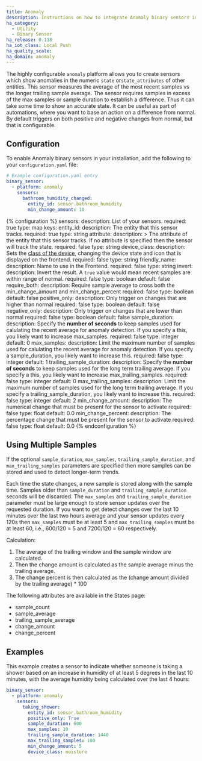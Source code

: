 ```yaml
---
title: Anomaly
description: Instructions on how to integrate Anomaly binary sensors into Home Assistant.
ha_category:
  - Utility
  - Binary Sensor
ha_release: 0.118
ha_iot_class: Local Push
ha_quality_scale: 
ha_domain: anomaly
---
```


The highly configurable `anomaly` platform allows you to create sensors which show anomalies in
the numeric `state` or`state_attributes` of other entities. This sensor measures the average of
the most recent samples vs the longer trailing sample average. The sensor requires samples
in excess of the max samples or sample duration to establish a difference.
Thus it can take some time to show an accurate state. It can be useful
as part of automations, where you want to base an action on a difference from normal.
By default triggers on both positive and negative changes from normal, but that is configurable.

## Configuration

To enable Anomaly binary sensors in your installation,
add the following to your `configuration.yaml` file:

```yaml
# Example configuration.yaml entry
binary_sensor:
  - platform: anomaly
    sensors:
      bathroom_humidity_changed:
        entity_id: sensor.bathroom_humidity
        min_change_amount: 10
```

{% configuration %}
sensors:
  description: List of your sensors.
  required: true
  type: map
  keys:
    entity_id:
      description: The entity that this sensor tracks.
      required: true
      type: string
    attribute:
      description: >
        The attribute of the entity that this sensor tracks.
        If no attribute is specified then the sensor will track the state.
      required: false
      type: string
    device_class:
      description: Sets the [class of the device](/integrations/binary_sensor/), changing the device state and icon that is displayed on the frontend.
      required: false
      type: string
    friendly_name:
      description: Name to use in the Frontend.
      required: false
      type: string
    invert:
      description: Invert the result. A `true` value would mean recent samples are within range of normal.
      required: false
      type: boolean
      default: false
    require_both:
      description: Require sample average to cross both the min_change_amount and min_change_percent
      required: false
      type: boolean
      default: false
    positive_only:
      description: Only trigger on changes that are higher than normal
      required: false
      type: boolean
      default: false
    negative_only:
      description: Only trigger on changes that are lower than normal
      required: false
      type: boolean
      default: false
    sample_duration:
      description: Specify the **number of seconds** to keep samples used for calulating the recent average for anomaly detection. If you specify a this, you likely want to increase max_samples.
      required: false
      type: integer
      default: 0
    max_samples:
      description: Limit the maximum number of samples used for calulating the recent average for anomaly detection. If you specify a sample_duration, you likely want to increase this.
      required: false
      type: integer
      default: 1
    trailing_sample_duration:
      description: Specify the **number of seconds** to keep samples used for the long term trailing average. If you specify a this, you likely want to increase max_trailing_samples.
      required: false
      type: integer
      default: 0
    max_trailing_samples:
      description:  Limit the maximum number of samples used for the long term trailing average. If you specify a trailing_sample_duration, you likely want to increase this.
      required: false
      type: integer
      default: 2
    min_change_amount:
      description:  The numerical change that must be present for the sensor to activate
      required: false
      type: float
      default: 0.0
    min_change_percent:
      description: The percentage change that must be present for the sensor to activate
      required: false
      type: float
      default: 0.0
{% endconfiguration %}

## Using Multiple Samples

If the optional `sample_duration`, `max_samples`, `trailing_sample_duration`, and `max_trailing_samples` parameters are specified
then more samples can be stored and used to detect longer-term trends.

Each time the state changes, a new sample is stored along with the sample time. Samples older than `sample_duration` and `trailing_sample_duration` seconds will be discarded. The `max_samples` and `trailing_sample_duration` parameter must be large enough to store sensor updates over the requested duration. If you want to get detect changes over the last 10 minutes over the last two hours average and your sensor updates every 120s then `max_samples` must be at least 5 and `max_trailing_samples` must be at least 60, i.e., 600/120 = 5 and 7200/120 = 60 respectively.

Calculation:
1. The average of the trailing window and the sample window are calculated.
2. Then the change amount is calculated as the sample average minus the trailing average.
3. The change percent is then calculated as the (change amount divided by the trailing average) * 100

The following attributes are available in the States page:
* sample_count
* sample_average
* trailing_sample_average
* change_amount
* change_percent

## Examples

This example creates a sensor to indicate whether someone is taking a shower
based on an increase in humidity of at least 5 degrees in the last 10 minutes,
with the average humidity being calculated over the last 4 hours:

```yaml
binary_sensor:
  - platform: anomaly
    sensors:
      taking_shower:
        entity_id: sensor.bathroom_humidity
        positive_only: True
        sample_duration: 600
        max_samples: 10
        trailing_sample_duration: 1440
        max_trailing_samples: 100
        min_change_amount: 5
        device_class: moisture

```
